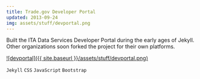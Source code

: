 ```yaml
---
title: Trade.gov Developer Portal
updated: 2013-09-24 
img: assets/stuff/devportal.png
---
```


Built the ITA Data Services Developer Portal during the early ages of Jekyll. Other organizations soon forked the project for their own platforms. 

[![devportal]({{ site.baseurl }}/assets/stuff/devportal.png)](http://developer.trade.gov/)

`Jekyll` `CSS` `JavaScript` `Bootstrap`
